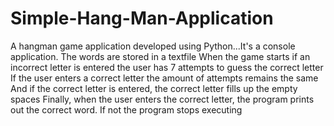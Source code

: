 # Simple-Hang-Man-Application
A hangman game application developed using Python...It's a console application.
The words are stored in a textfile
When the game starts if an incorrect letter is entered the user has 7 attempts to guess the correct letter
If the user enters a correct letter the amount of attempts remains the same
And if the correct letter is entered, the correct letter fills up the empty spaces
Finally, when the user enters the correct letter, the program prints out the correct word.
If not the program stops executing

